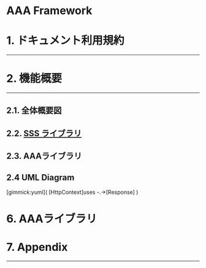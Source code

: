 # AAA Framework

# 1. ドキュメント利用規約
----

# 2. 機能概要
------
## 2.1. 全体概要図
## 2.2. [SSS ライブラリ](mdwiki.html#SSSlib.md)
## 2.3. AAAライブラリ
## 2.4 UML Diagram
[gimmick:yuml]( [HttpContext]uses -.->[Response] )

# 6. AAAライブラリ
# 7. Appendix
------
